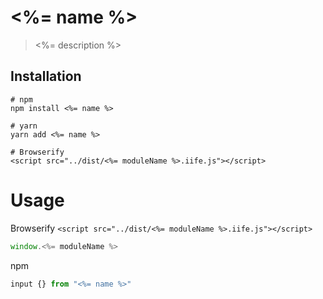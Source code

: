 # <%= name %>

> <%= description %>

## Installation

```shell
# npm
npm install <%= name %>

# yarn
yarn add <%= name %>

# Browserify
<script src="../dist/<%= moduleName %>.iife.js"></script>
```

# Usage

Browserify
`<script src="../dist/<%= moduleName %>.iife.js"></script>`

```js
window.<%= moduleName %>
```

npm

```js
input {} from "<%= name %>"

```
